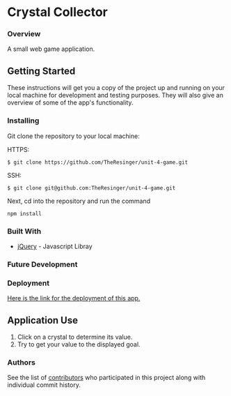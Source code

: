 # Crystal Collector

### Overview

A small web game application.

## Getting Started

These instructions will get you a copy of the project up and running on your local machine for development and testing purposes. They will also give an overview of some of the app's functionality. 

### Installing

Git clone the repository to your local machine:

HTTPS: 
```
$ git clone https://github.com/TheResinger/unit-4-game.git
```
SSH:
```
$ git clone git@github.com:TheResinger/unit-4-game.git
```

Next, cd into the repository and run the command
```
npm install
```

### Built With

* [jQuery](https://jquery.com/) - Javascript Libray

### Future Development

### Deployment

[Here is the link for the deployment of this app.](https://theresinger.github.io/unit-4-game/)

## Application Use

1. Click on a crystal to determine its value.
2. Try to get your value to the displayed goal.

### Authors

See the list of [contributors](https://github.com/TheResinger/unit-4-game/graphs/contributors) who participated in this project along with individual commit history. 
